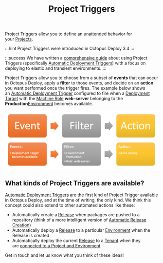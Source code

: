 ﻿---
title: Project Triggers
position: 3
---


Project Triggers allow you to define an unattended behavior for your [Projects](/docs/home/key-concepts/projects.md).

:::hint
Project Triggers were introduced in Octopus Deploy 3.4
:::

:::success
We have written a [comprehensive guide](/docs/home/guides/elastic-and-transient-environments.md) about using Project Triggers (specifically [Automatic Deployment Triggers](/docs/home/deploying-applications/automatic-deployment-triggers.md)) with a focus on deploying to elastic and transient environments.
:::


Project Triggers allow you to choose from a subset of **events** that can occur in Octopus Deploy, apply a **filter** to those events, and decide on an **action** you want performed once the trigger fires. The example below shows an [Automatic Deployment Trigger](/docs/home/deploying-applications/automatic-deployment-triggers.md) configured to fire when a [Deployment Target](/docs/home/deployment-targets.md) with the [Machine Role](/docs/home/key-concepts/machine-roles.md) **web-server** belonging to the **Production**[Environment](/docs/home/key-concepts/environments.md) becomes available.


![](/docs/images/5671189/5865830.png)

## What kinds of Project Triggers are available?


[Automatic Deployment Triggers](/docs/home/deploying-applications/automatic-deployment-triggers.md) are the first kind of Project Trigger available in Octopus Deploy, and at the time of writing, the only kind. We think this concept could also extend to other automated actions like these:

- Automatically create a [Release](/docs/home/key-concepts/projects/releases.md) when packages are pushed to a repository (think of a more intelligent version of [Automatic Release Creation](/docs/home/deploying-applications/automatic-release-creation.md))
- Automatically deploy a [Release](/docs/home/key-concepts/projects/releases.md) to a particular [Environment](/docs/home/key-concepts/environments.md) when the Release is created
- Automatically deploy the current [Release](/docs/home/key-concepts/projects/releases.md) to a [Tenant](/docs/home/key-concepts/tenants.md) when they are [connected to a Project and Environment](/docs/home/guides/multi-tenant-deployments/multi-tenant-deployment-guide/deploying-a-simple-multi-tenant-project.md)



Get in touch and let us know what you think of these ideas!
